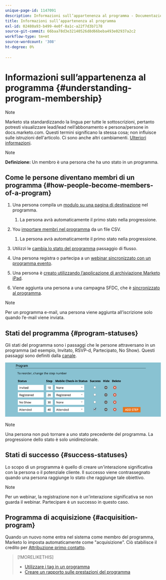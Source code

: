 ```yaml
---
unique-page-id: 1147091
description: Informazioni sull’appartenenza al programma - Documentazione di Marketo - Documentazione del prodotto
title: Informazioni sull’appartenenza al programma
exl-id: 02480a93-b499-4e0f-8a1c-a22f7d3b7178
source-git-commit: 66baa78d3e32140526d8d66beba493e02937a2c2
workflow-type: tm+mt
source-wordcount: '308'
ht-degree: 0%

---
```


# Informazioni sull’appartenenza al programma {#understanding-program-membership}

>[!NOTE]
>
>Marketo sta standardizzando la lingua per tutte le sottoscrizioni, pertanto potresti visualizzare lead/lead nell’abbonamento e persona/persone in docs.marketo.com. Questi termini significano la stessa cosa; non influisce sulle istruzioni dell&#39;articolo. Ci sono anche altri cambiamenti. [Ulteriori informazioni](/help/marketo/product-docs/crm-sync/salesforce-sync/understanding-the-salesforce-sync.md).

>[!NOTE]
>
>**Definizione:** Un membro è una persona che ha uno stato in un programma.

## Come le persone diventano membri di un programma {#how-people-become-members-of-a-program}

1. Una persona compila un [modulo su una pagina di destinazione](/help/marketo/getting-started/quick-wins/landing-page-with-a-form.md) nel programma.

   1. La persona avrà automaticamente il primo stato nella progressione.

1. You [importare membri nel programma](/help/marketo/product-docs/core-marketo-concepts/programs/working-with-programs/import-members-from-a-spreadsheet-into-a-program.md) da un file CSV.

   1. La persona avrà automaticamente il primo stato nella progressione.

1. Utilizzi le [cambia lo stato del programma](/help/marketo/product-docs/core-marketo-concepts/smart-campaigns/program-flow-actions/change-program-status.md) passaggio di flusso.
1. Una persona registra o partecipa a un [webinar sincronizzato con un programma evento](/help/marketo/product-docs/demand-generation/events/events/event-partners.md).
1. Una persona è [creato utilizzando l’applicazione di archiviazione Marketo iPad](/help/marketo/product-docs/core-marketo-concepts/mobile-apps/event-check-in/check-people-into-your-event-from-your-tablet.md).
1. Viene aggiunta una persona a una campagna SFDC, che è [sincronizzato al programma](/help/marketo/product-docs/crm-sync/salesforce-sync/sfdc-sync-details/sfdc-sync-campaign-sync.md).

>[!NOTE]
>
>Per un programma e-mail, una persona viene aggiunta all’iscrizione solo quando l’e-mail viene inviata.

## Stati del programma {#program-statuses}

Gli stati del programma sono i passaggi che le persone attraversano in un programma (ad esempio, Invitato, RSVP-d, Partecipato, No Show). Questi passaggi sono definiti dalla [canale](/help/marketo/product-docs/administration/tags/create-a-program-channel.md).

![](assets/image2015-2-5-15-3a14-3a48.png)

>[!NOTE]
>
>Una persona non può tornare a uno stato precedente del programma. La progressione dello stato è solo unidirezionale.

## Stati di successo {#success-statuses}

Lo scopo di un programma è quello di creare un&#39;interazione significativa con la persona o il potenziale cliente. Il successo viene contrassegnato quando una persona raggiunge lo stato che raggiunge tale obiettivo.

>[!NOTE]
>
>Per un webinar, la registrazione non è un&#39;interazione significativa se non guarda il webinar. Partecipare è un successo in questo caso.

## Programma di acquisizione  {#acquisition-program}

Quando un nuovo nome entra nel sistema come membro del programma, Marketo lo imposta automaticamente come &quot;acquisizione&quot;. Ciò stabilisce il credito per [Attribuzione primo contatto](/help/marketo/product-docs/reporting/revenue-cycle-analytics/revenue-tools/attribution/understanding-attribution.md).

>[!MORELIKETHIS]
>
>* [Utilizzare i tag in un programma](/help/marketo/product-docs/core-marketo-concepts/programs/working-with-programs/understanding-tags/use-tags-in-a-program.md)
>* [Creare un rapporto sulle prestazioni del programma](/help/marketo/product-docs/core-marketo-concepts/programs/program-performance-report/create-a-program-performance-report.md)

